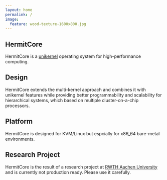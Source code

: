 ```yaml
---
layout: home
permalink: /
image:
  feature: wood-texture-1600x800.jpg
---
```


<div class="tiles">

<div class="tile">
  <h2 class="post-title">HermitCore</h2>
  <p class="post-excerpt">HermitCore is a <a href="http://unikernel.org">unikernel</a> operating system for high-performance computing.</p>
</div><!-- /.tile -->

<div class="tile">
  <h2 class="post-title">Design</h2>
  <p class="post-excerpt">HermitCore extends the multi-kernel approach and combines it with unikernel features while providing better programmability and scalability for hierarchical systems, which based on multiple cluster-on-a-chip processors.</p>
</div><!-- /.tile -->

<div class="tile">
  <h2 class="post-title">Platform</h2>
  <p class="post-excerpt">HermitCore is designed for KVM/Linux but espcially for x86_64 bare-metal environments.</p>
</div><!-- /.tile -->

<div class="tile">
  <h2 class="post-title">Research Project</h2>
  <p class="post-excerpt">HermitCore is the result of a research project at <a href="http://www.os.rwth-aachen.de">RWTH Aachen University</a> and is currently not production ready. Please use it carefully.</p>
</div><!-- /.tile -->

</div><!-- /.tiles -->

